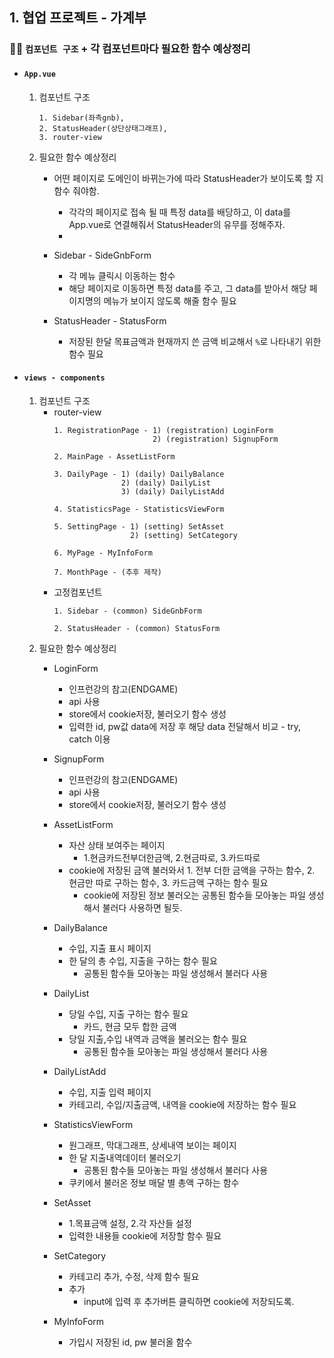## 1. 협업 프로젝트 - 가계부
### ✍🏻 `컴포넌트 구조` + 각 컴포넌트마다 필요한 함수 예상정리
- #### `App.vue`
	1.  컴포넌트 구조
		```
		1. Sidebar(좌측gnb), 
		2. StatusHeader(상단상태그래프), 
		3. router-view
		```
	2. 필요한 함수 예상정리
		- 어떤 페이지로 도메인이 바뀌는가에 따라 StatusHeader가 보이도록 할 지 함수 줘야함.
			- 각각의 페이지로 접속 될 때 특정 data를 배당하고, 이 data를 App.vue로 연결해줘서 StatusHeader의 유무를 정해주자.
			- 
		- Sidebar - SideGnbForm
			- 각 메뉴 클릭시 이동하는 함수
			- 해당 페이지로 이동하면 특정 data를 주고, 그 data를 받아서 해당 페이지명의 메뉴가 보이지 않도록 해줄 함수 필요
			
		- StatusHeader - StatusForm
			- 저장된 한달 목표금액과 현재까지 쓴 금액 비교해서	`%`로 나타내기 위한 함수 필요

- #### `views - components`
	1.  컴포넌트 구조	
		- router-view
			```
			1. RegistrationPage - 1) (registration) LoginForm
				                  2) (registration) SignupForm
			
			2. MainPage - AssetListForm
			
			3. DailyPage - 1) (daily) DailyBalance
					       2) (daily) DailyList
						   3) (daily) DailyListAdd
			
			4. StatisticsPage - StatisticsViewForm
			
			5. SettingPage - 1) (setting) SetAsset
							 2) (setting) SetCategory
			
			6. MyPage - MyInfoForm

			7. MonthPage - (추후 제작)
			```
		- 고정컴포넌트
			```
			1. Sidebar - (common) SideGnbForm
			
			2. StatusHeader - (common) StatusForm
			```
	2. 필요한 함수 예상정리
		- LoginForm
		    - 인프런강의 참고(ENDGAME)
		    - api 사용
		    - store에서 cookie저장, 불러오기 함수 생성
		    - 입력한 id, pw값 data에 저장 후 해당 data 전달해서 비교 - try, catch 이용 
		    
		 - SignupForm
			 - 인프런강의 참고(ENDGAME)
			 - api 사용
			 - store에서 cookie저장, 불러오기 함수 생성
			 
		- AssetListForm
			- 자산 상태 보여주는 페이지
				- 1.현금카드전부더한금액, 2.현금따로, 3.카드따로
			- cookie에 저장된 금액 불러와서 1. 전부 더한 금액을 구하는 함수, 2. 현금만 따로 구하는 함수, 3. 카드금액 구하는 함수 필요
				- cookie에 저장된 정보 불러오는 공통된 함수들 모아놓는 파일 생성해서 불러다 사용하면 될듯.
		
		- DailyBalance
			- 수입, 지출 표시 페이지
			- 한 달의 총 수입, 지출을 구하는 함수 필요
				- 공통된 함수들 모아놓는 파일 생성해서 불러다 사용
			
		- DailyList
			- 당일 수입, 지출 구하는 함수 필요
				- 카드, 현금 모두 합한 금액
			- 당일 지출,수입 내역과 금액을 불러오는 함수 필요 
				- 공통된 함수들 모아놓는 파일 생성해서 불러다 사용
			
		- DailyListAdd
			- 수입, 지출 입력 페이지
			- 카테고리, 수입/지출금액, 내역을 cookie에 저장하는 함수 필요
			
		- StatisticsViewForm
			- 원그래프, 막대그래프, 상세내역 보이는 페이지
			- 한 달 지출내역데이터 불러오기
				- 공통된 함수들 모아놓는 파일 생성해서 불러다 사용	
			- 쿠키에서 불러온 정보 매달 별 총액 구하는 함수
			
		- SetAsset
			- 1.목표금액 설정, 2.각 자산들 설정
			- 입력한 내용들 cookie에 저장할 함수 필요
			
		- SetCategory
			- 카테고리 추가, 수정, 삭제 함수 필요
			- 추가
				- input에 입력 후 추가버튼 클릭하면 cookie에 저장되도록.
				

		- MyInfoForm
			- 가입시 저장된 id, pw 불러올 함수

		



